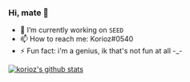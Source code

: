 ### Hi, mate 👋

- 🌱 I’m currently working on `SEED`
- 📫 How to reach me: Korioz#0540
- ⚡ Fun fact: i'm a genius, ik that's not fun at all -_-

[![korioz's github stats](https://github-readme-stats.vercel.app/api?username=korioz)](https://github.com/anuraghazra/github-readme-stats)
